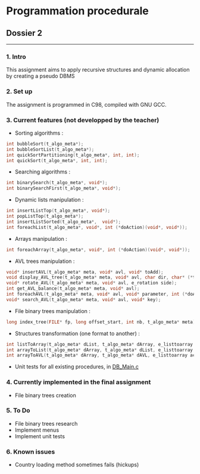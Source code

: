 # Programmation procedurale
## Dossier 2
---
### 1. Intro
This assignment aims to apply recursive structures and dynamic allocation by creating a pseudo DBMS

### 2. Set up
The assignment is programmed in C98, compiled with GNU GCC.

### 3. Current features (not developped by the teacher)
* Sorting algorithms :
```C
int bubbleSort(t_algo_meta*);
int bubbleSortList(t_algo_meta*);
int quickSortPartitioning(t_algo_meta*, int, int);
int quickSort(t_algo_meta*, int, int);
```
* Searching algorithms :
```C
int binarySearch(t_algo_meta*, void*);
int binarySearchFirst(t_algo_meta*, void*);
```
* Dynamic lists manipulation :
```C
int insertListTop(t_algo_meta*, void*);
int popListTop(t_algo_meta*);
int insertListSorted(t_algo_meta*,  void*);
int foreachList(t_algo_meta*, void*, int (*doAction)(void*, void*));
```
* Arrays manipulation :
```C
int foreachArray(t_algo_meta*, void*, int (*doAction)(void*, void*));
```

* AVL trees manipulation :
```C
void* insertAVL(t_algo_meta* meta, void* avl, void* toAdd);
void display_AVL_tree(t_algo_meta* meta, void* avl, char dir, char* (*toString)(void*));
void* rotate_AVL(t_algo_meta* meta, void* avl, e_rotation side);
int get_AVL_balance(t_algo_meta* meta, void* avl);
int foreachAVL(t_algo_meta* meta, void* avl, void* parameter, int (*doAction)(void*, void*));
void* search_AVL(t_algo_meta* meta, void* avl, void* key);
```

* File binary trees manipulation :
```C
long index_tree(FILE* fp, long offset_start, int nb, t_algo_meta* meta);
```

* Structures transformation (one format to another) :
```C
int listToArray(t_algo_meta* dList, t_algo_meta* dArray, e_listtoarray action);
int arrayToList(t_algo_meta* dArray, t_algo_meta* dList, e_listtoarray action);
int arrayToAVL(t_algo_meta* dArray, t_algo_meta* dAVL, e_listtoarray action);
```

* Unit tests for all existing procedures, in [DB_Main.c](https://github.com/gilleshenrard/ITLg_programmation-procedurale/blob/master/DB_Main.c)

### 4. Currently implemented in the final assignment
* File binary trees creation

### 5. To Do
* File binary trees research
* Implement menus
* Implement unit tests

### 6. Known issues
* Country loading method sometimes fails (hickups)
